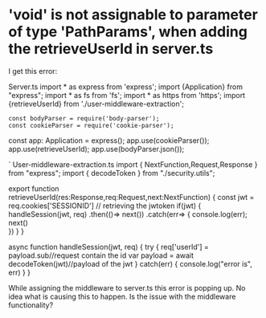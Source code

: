 
# 'void' is not assignable to parameter of type 'PathParams', when adding the retrieveUserId in server.ts

I get this error:

Server.ts
    import * as express from 'express';
    import {Application} from "express";
    import * as fs from 'fs';
    import * as https from 'https';
    import {retrieveUserId} from './user-middleware-extraction';

    const bodyParser = require('body-parser');
    const cookieParser = require('cookie-parser');



const app: Application = express();
app.use(cookieParser());
app.use(retrieveUserId);
app.use(bodyParser.json());

`
User-middleware-extraction.ts
import { NextFunction,Request,Response } from "express";
import { decodeToken } from "./security.utils";

export function retrieveUserId(res:Response,req:Request,next:NextFunction) {
    const jwt = req.cookies['SESSIONID']   // retrieving the jwtoken
    if(jwt) {
        handleSession(jwt, req)
      .then(()=>
      next())
      .catch(err=>
        {
            console.log(err);
            next()    
        })
    }
}

async function  handleSession(jwt, req) {
    try {
        req['userId'] = payload.sub//request contain the id
        var payload = await decodeToken(jwt)//payload of the jwt
    }
    catch(err) {
        console.log("error is", err)
    }
}

While assigning the middleware to server.ts this error is popping up. No idea what is causing this to happen.
Is the issue with the middleware functionality?

        